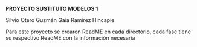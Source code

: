   **PROYECTO SUSTITUTO MODELOS 1**

Silvio Otero Guzmán
Gaia Ramirez Hincapie


Para este proyecto se crearon ReadME en cada directorio, cada fase tiene su respectivo ReadME con la información necesaria
